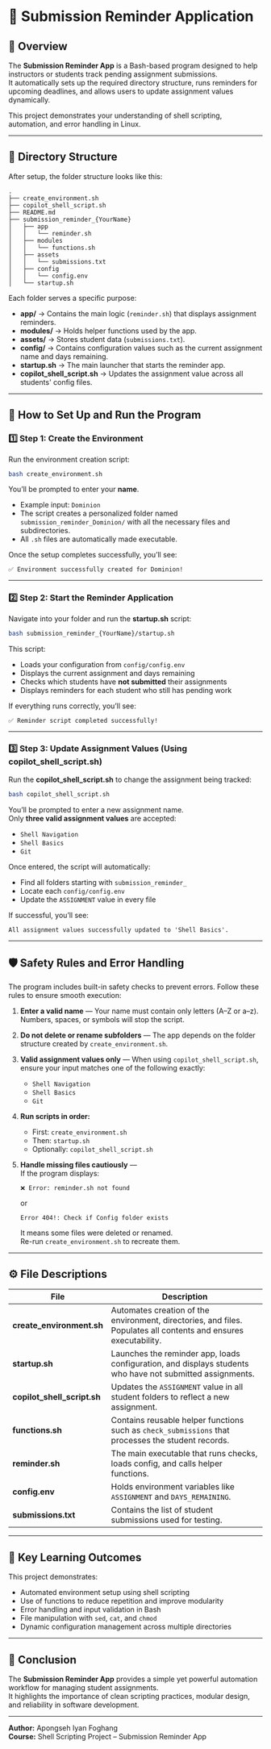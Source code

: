 # 📘 Submission Reminder Application

## 🧾 Overview

The **Submission Reminder App** is a Bash-based program designed to help instructors or students track pending assignment submissions.  
It automatically sets up the required directory structure, runs reminders for upcoming deadlines, and allows users to update assignment values dynamically.  

This project demonstrates your understanding of shell scripting, automation, and error handling in Linux.

---

## 🧩 Directory Structure

After setup, the folder structure looks like this:

```
.
├── create_environment.sh
├── copilot_shell_script.sh
├── README.md
├── submission_reminder_{YourName}
│   ├── app
│   │   └── reminder.sh
│   ├── modules
│   │   └── functions.sh
│   ├── assets
│   │   └── submissions.txt
│   ├── config
│   │   └── config.env
│   └── startup.sh
```

Each folder serves a specific purpose:
- **app/** → Contains the main logic (`reminder.sh`) that displays assignment reminders.
- **modules/** → Holds helper functions used by the app.
- **assets/** → Stores student data (`submissions.txt`).
- **config/** → Contains configuration values such as the current assignment name and days remaining.
- **startup.sh** → The main launcher that starts the reminder app.
- **copilot_shell_script.sh** → Updates the assignment value across all students' config files.

---

## 🚀 How to Set Up and Run the Program

### 1️⃣ Step 1: Create the Environment

Run the environment creation script:

```bash
bash create_environment.sh
```

You’ll be prompted to enter your **name**.  
- Example input: `Dominion`
- The script creates a personalized folder named `submission_reminder_Dominion/` with all the necessary files and subdirectories.
- All `.sh` files are automatically made executable.

Once the setup completes successfully, you’ll see:
```
✅ Environment successfully created for Dominion!
```

---

### 2️⃣ Step 2: Start the Reminder Application

Navigate into your folder and run the **startup.sh** script:

```bash
bash submission_reminder_{YourName}/startup.sh
```

This script:
- Loads your configuration from `config/config.env`
- Displays the current assignment and days remaining
- Checks which students have **not submitted** their assignments
- Displays reminders for each student who still has pending work

If everything runs correctly, you’ll see:
```
✅ Reminder script completed successfully!
```

---

### 3️⃣ Step 3: Update Assignment Values (Using copilot_shell_script.sh)

Run the **copilot_shell_script.sh** to change the assignment being tracked:

```bash
bash copilot_shell_script.sh
```

You’ll be prompted to enter a new assignment name.  
Only **three valid assignment values** are accepted:
- `Shell Navigation`
- `Shell Basics`
- `Git`

Once entered, the script will automatically:
- Find all folders starting with `submission_reminder_`
- Locate each `config/config.env`
- Update the `ASSIGNMENT` value in every file

If successful, you’ll see:
```
All assignment values successfully updated to 'Shell Basics'.
```

---

## 🛡️ Safety Rules and Error Handling

The program includes built-in safety checks to prevent errors. Follow these rules to ensure smooth execution:

1. **Enter a valid name** — Your name must contain only letters (A–Z or a–z).  
   Numbers, spaces, or symbols will stop the script.

2. **Do not delete or rename subfolders** — The app depends on the folder structure created by `create_environment.sh`.

3. **Valid assignment values only** — When using `copilot_shell_script.sh`, ensure your input matches one of the following exactly:
   - `Shell Navigation`
   - `Shell Basics`
   - `Git`

4. **Run scripts in order:**
   - First: `create_environment.sh`
   - Then: `startup.sh`
   - Optionally: `copilot_shell_script.sh`

5. **Handle missing files cautiously** —  
   If the program displays:
   ```
   ❌ Error: reminder.sh not found
   ```
   or  
   ```
   Error 404!: Check if Config folder exists
   ```
   It means some files were deleted or renamed.  
   Re-run `create_environment.sh` to recreate them.

---

## ⚙️ File Descriptions

| File | Description |
|------|--------------|
| **create_environment.sh** | Automates creation of the environment, directories, and files. Populates all contents and ensures executability. |
| **startup.sh** | Launches the reminder app, loads configuration, and displays students who have not submitted assignments. |
| **copilot_shell_script.sh** | Updates the `ASSIGNMENT` value in all student folders to reflect a new assignment. |
| **functions.sh** | Contains reusable helper functions such as `check_submissions` that processes the student records. |
| **reminder.sh** | The main executable that runs checks, loads config, and calls helper functions. |
| **config.env** | Holds environment variables like `ASSIGNMENT` and `DAYS_REMAINING`. |
| **submissions.txt** | Contains the list of student submissions used for testing. |

---

## 🧠 Key Learning Outcomes

This project demonstrates:
- Automated environment setup using shell scripting  
- Use of functions to reduce repetition and improve modularity  
- Error handling and input validation in Bash  
- File manipulation with `sed`, `cat`, and `chmod`  
- Dynamic configuration management across multiple directories

---

## 🏁 Conclusion

The **Submission Reminder App** provides a simple yet powerful automation workflow for managing student assignments.  
It highlights the importance of clean scripting practices, modular design, and reliability in software development.

---

**Author:** Apongseh Iyan Foghang  
**Course:** Shell Scripting Project – Submission Reminder App

